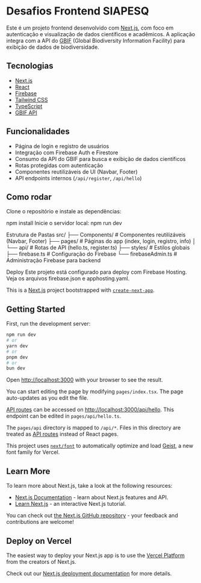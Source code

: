 # Desafios Frontend SIAPESQ

Este é um projeto frontend desenvolvido com [Next.js](https://nextjs.org), com foco em autenticação e visualização de dados científicos e acadêmicos. A aplicação integra com a API do [GBIF](https://www.gbif.org/developer/summary) (Global Biodiversity Information Facility) para exibição de dados de biodiversidade.

##  Tecnologias

- [Next.js](https://nextjs.org)
- [React](https://react.dev)
- [Firebase](https://firebase.google.com)
- [Tailwind CSS](https://tailwindcss.com)
- [TypeScript](https://www.typescriptlang.org)
- [GBIF API](https://www.gbif.org/developer/summary)

##  Funcionalidades

- Página de login e registro de usuários
- Integração com Firebase Auth e Firestore
- Consumo da API do GBIF para busca e exibição de dados científicos
- Rotas protegidas com autenticação
- Componentes reutilizáveis de UI (Navbar, Footer)
- API endpoints internos (`/api/register`, `/api/hello`)

##  Como rodar

Clone o repositório e instale as dependências:


npm install
Inicie o servidor local:
npm run dev

 Estrutura de Pastas
src/
├── Components/       # Componentes reutilizáveis (Navbar, Footer)
├── pages/            # Páginas do app (index, login, registro, info)
│   └── api/          # Rotas de API (hello.ts, register.ts)
├── styles/           # Estilos globais
├── firebase.ts       # Configuração do Firebase
└── firebaseAdmin.ts  # Administração Firebase para backend


 Deploy
Este projeto está configurado para deploy com Firebase Hosting. Veja os arquivos firebase.json e apphosting.yaml.




This is a [Next.js](https://nextjs.org) project bootstrapped with [`create-next-app`](https://nextjs.org/docs/pages/api-reference/create-next-app).

## Getting Started

First, run the development server:

```bash
npm run dev
# or
yarn dev
# or
pnpm dev
# or
bun dev
```

Open [http://localhost:3000](http://localhost:3000) with your browser to see the result.

You can start editing the page by modifying `pages/index.tsx`. The page auto-updates as you edit the file.

[API routes](https://nextjs.org/docs/pages/building-your-application/routing/api-routes) can be accessed on [http://localhost:3000/api/hello](http://localhost:3000/api/hello). This endpoint can be edited in `pages/api/hello.ts`.

The `pages/api` directory is mapped to `/api/*`. Files in this directory are treated as [API routes](https://nextjs.org/docs/pages/building-your-application/routing/api-routes) instead of React pages.

This project uses [`next/font`](https://nextjs.org/docs/pages/building-your-application/optimizing/fonts) to automatically optimize and load [Geist](https://vercel.com/font), a new font family for Vercel.

## Learn More

To learn more about Next.js, take a look at the following resources:

- [Next.js Documentation](https://nextjs.org/docs) - learn about Next.js features and API.
- [Learn Next.js](https://nextjs.org/learn-pages-router) - an interactive Next.js tutorial.

You can check out [the Next.js GitHub repository](https://github.com/vercel/next.js) - your feedback and contributions are welcome!

## Deploy on Vercel

The easiest way to deploy your Next.js app is to use the [Vercel Platform](https://vercel.com/new?utm_medium=default-template&filter=next.js&utm_source=create-next-app&utm_campaign=create-next-app-readme) from the creators of Next.js.

Check out our [Next.js deployment documentation](https://nextjs.org/docs/pages/building-your-application/deploying) for more details.
